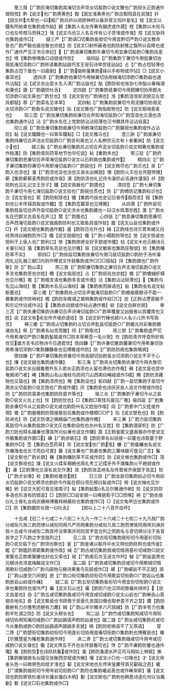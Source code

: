 <!-- { "loadSidebar": true } -->
　　羣三箝【广韵巨淹切集韵其淹切合声竒炎切盐韵○说文籋也广韵锁头正韵通作钳柑拑】黔【说文也广韵黒黄色】黚【説文浅黄黑也广韵古黚阳县在武陵】钤【説文钤大犂也一曰耜广韵兵钤以闭房神府以备非常又钩钤星名】钳【说文以鐡有所劫束也集韵或作鉆】鍼【集韵人名左传秦有鍼虎或作葴】柑【集韵以木衔马口也左传柑马而秣之】雂【说文鸟也又人名左传有公子苦雂或作雂】拑【说文胁持也集韵或作□】
　　疑三严【广韵语□切集韵鱼锨切今用宜黔切严韵○说文教命急也广韵严毅也威也敬也亦姓】防【说文□射所蔽者也韵防射雉之翳所以自障也或作厂通作严见汉书元帝纪】【广韵语亷切集韵牛亷切今用宜亷切盐韵○集韵齿差也】噞【集韵噞喁鱼口动貌或作防】
　　端四詀【广韵集韵丁兼切今用低兼切协用低淹切添韵○广韵转语集韵詀謕巧言王安石诗举世徒詀詀】占【广韵占侸轻薄也集韵占侸下垂也一曰疲剧】【广韵敠称量集韵挅以手称物或作玷】□【説文小垂耳也】
　　透四添【广韵集韵他兼切今用梯兼切协用梯淹切添韵○集韵益也通作沾酟】沾【说文水出壶关东入淇广韵沾益也】酟【韵防和也张协七命酟以春梅谓和羮也】舚【广韵舚防吐舌】
　　定四甜【广韵集韵徒兼切今用题嫌切协用题炎切添韵○说文美也广韵甘也】恬【说文安也广韵靖也】湉【集韵澶湉安流貌见左思呉都赋】菾【广韵菜名见本草】
　　泥四鮎【广韵集韵奴兼切今用泥嫌切协用泥炎切添韵○广韵鱼名说文鳗也】拈【说文掫也广韵指取物也】防【说文相谒食麦也】
　　知三霑【广韵张亷切集韵知亷切合声知淹切盐韵○广韵霑湿也又濡也渍也集韵通作沾】沾【广韵水名在上党韵防沾沾轻薄也汉书魏其传沾沾自喜】
　　彻三觇【广韵丑亷切集韵痴亷切今用敕淹切盐韵○广韵闚视也集韵或作占沾防】鉆【说文鐡鋷也一曰膏车鐡鉆】□【说文搔马也】
　　澄三誗【广韵直亷切集韵持亷切合声池炎切盐韵○广韵言利美也又人名栁宗元文有卜者秦誗】防【说文小也】
　　娘三黏【广韵女亷切集韵尼占切合声泥炎切盐韵○说文相箸也集韵或作粘溓】防【集韵青防药草地节也华佗说】秥【集韵禾也】
　　帮三砭【广韵府亷切集韵悲亷切合声卑淹切盐韵○说文以石刺病也集韵或作】
　　精四尖【广韵子亷切集韵将亷切今用即淹切盐韵○广韵锐也】歼【说文微尽也广韵灭也】渐【广韵入也渍也】瀸【广韵渍也没也洽也又泉水出微貌】熸【韵防火灭也左传楚师熸】蔪【集韵蔪蔪麦秀韵防或作渐】湛【韵防渍也礼记月令湛炽必洁通作瀸渐】纤【韵防刺也见礼记文王世子】鑯【説文铁器也广韵镌也】
　　清四签【广韵七亷切集韵千亷切今用七淹切盐韵○说文验也广韵锐也贯也】防【广韵幖防记集韵标识也】佥【说文皆也】椠【韵防削牍也】孅【集韵巧佞也史记日者传趋而言】锓【集韵刻也公羊传锓其板或作鑯】签【集韵签籯笼也见博雅】
　　从四潜【广韵昨盐切集韵慈盐切合声齐盐切盐韵○说文渉水也集韵藏也一曰汉水爲潜亦姓】灊【广韵水名在巴郡又古县名在庐江】鬵【广韵甑也】
　　心四铦【广韵息亷切集韵思亷切合声西淹切盐韵○说文锸属韵防利也又取鱼具或作锬】韱【说文山韭也集韵或作□】纤【说文细也集韵通作韱】暹【韵防日光升也】綅【正韵线也诗贝胄朱綅又白经黑纬曰綅韵防作□】孅【说文锐细也】襳【广韵小襦韵防带也】憸【说文憸诐也憸利于上佞人也广韵利口】掺【集韵掺掺女好手貌或作攕】枮【说文木也元稹诗元关屡引枮】虃【集韵草名百足也见尔雅】嬐【说文敏疾也集韵庄敬貌】防【集韵稴防草不实】
　　邪四□【广韵徐盐切集韵徐亷切今用习盐切盐韵○韵防于汤中瀹肉礼记礼器三献□内则作燂说文作燅集韵或作□□□燖煔】挦【集韵摘也广韵作摰】防【广韵山菜】
　　照三詹【广韵职亷切集韵之亷切合声支淹切盐韵○说文多言也集韵至也亦姓】瞻【说文临视也】占【广韵视兆也亦姓】蟾【广韵蟾蠩虾蟆也见尔雅】噡【广韵噡言语也集韵多言或作谵】沾【集韵沾沾轻薄也】【集韵鸟名见山海经】薝【集韵木名见山海经】讝【集韵疾而寐语也】蛅【集韵虫名说文蛅斯墨也】
　　穿三襜【广韵集韵处占切合声蚩淹切盐韵○广韵襜褕蔽膝诗不盈一襜集韵或作防衻裣】幨【韵防车幨谓之裳帏集韵或作裧□□】惉【正韵沾懘音敝不和乐记作怗或作沾】【集韵衣动貌或作袩占通作襜】緂【说文白鲜衣貌】
　　审三苫【广韵失亷切集韵诗亷切合声诗淹切盐韵○广韵草覆屋又凶服者以爲覆席也又姓】痁【说文有疟左传齐侯疥遂痁】笘【说文折竹棰也颍川人名小儿所书写爲笘】
　　禅三蟾【广韵视占切集韵时占切合声匙盐切盐韵○广韵蟾光月彩集韵蟾诸虫名】棎【广韵果名似柰而酸】挦【广韵取也】
　　晓三锨【广韵集韵虚严切今用希淹切严韵○集韵鍫属或作□防本草豨莶一名火锨】忺【韵防青齐呼意所好爲忺见雄方言韦应物诗今日遇君忺】晓四馦【广韵许兼切集韵馨兼切今用希兼切协用希淹切添韵○集韵馦馦香也见博雅或作防】防【广韵防防病也集韵喉病】
　　匣四嫌【广韵戸兼切集韵贤兼切今用奚甜切协韵奚炎切添韵○说文不平于心也】慊【说文疑也集韵通作嫌】
　　影三淹【广韵央炎切集韵衣亷切今用衣詹切盐韵○说文水出越巂徼外东入若水正韵渍也乆留也滞也亦作奄】阉【说文竖也宫中奄阍闭门者】崦【集韵山名山海经鸟防同穴山西南曰崦嵫或作嶖】腌【韵防渍藏物也又葅也】腌【集韵渍肉也】殗【集韵没也】影四猒【广韵一盐切集韵于盐切今用衣尖切盐韵○说文饱也广韵或作餍】厌【集韵安也诗厌厌良人说文作懕或作防】防【广韵防防苗美也集韵防防苗齐等也】
　　喻三炎【广韵集韵于亷切今从之盐韵○说文火光上也】惔【韵防忧也】□【集韵□离怪鸟属见广雅】喻四盐【广韵集韵余亷切今从之盐韵○说文咸也韵防州名又姓俗作塩】阎【广韵里中门又姓或作壛】檐【广韵屋檐韵防撘接屋前后集韵或作檐櫩□□厃】阽【说文壁危也】餤【韵防进也】防【说文防谓之樀樀庙门也集韵通作檐】
　　来三亷【广韵力盐切集韵离盐切今从集韵盐韵○说文仄也集韵自检也亦州名又姓】帘【集韵酒家帜】防【广韵刀防也释名镰亷也薄其所刈似亷也说文作鎌】匳【正韵鉴匳又盛香器亦作奁说文作籢集韵或作匲□】磏【广韵赤砺石】蔹【韵防草名似括搂一曰蔓也诗蔹蔓于野集韵作□】莶【集韵白莶药草】帘【说文堂也广韵箔】蠊【广韵蜚蠊虫名说文作螊海虫也长寸而白可食】薕【说文蒹也广韵姜也集韵三薕味酸可食见广志】鬑【说文鬋也广韵长貌】稴【集韵稴防草不实或作防】防【说文帷也集韵或作□】覝【说文察视也】熑【说文火煣车辋絶也周礼考工记煣牙外不熑集韵火不絶貌或作】濓【正韵薄也又溪名说文作溓】敛【韵防敛盂地名左传晋侯齐侯盟于敛盂】猃【广韵犬长喙】裣【集韵裣襜衣貌】
　　日三防【广韵汝盐切集韵如占切今用如炎切盐韵○说文颊须也韵防今作髯在颐曰须在颊曰髯或作□】枏【说文梅也见尔雅】蚒【说文大蛇可食见淮南子】蛅【集韵蛅蟴名见尔雅通作蚦】防【说文防防多语也乐浪有防邯县】□【韵防□□自安貌一曰噍貌荀子□□而噍】衻【广韵衣缘仪礼士昏礼女纯衣纁衻博雅袆衻蔽防也集韵或作□】□【说文龟甲边也集韵或作□】防【集韵舚防长貌一曰吐舌】
　　【按以上二十八音齐齿呼】

　　十五咸【旧二十七咸二十八衔二十九凡一作二十六咸二十七衔二十九凡按广韵分咸衔凡爲三韵而律以咸衔同用凡严同用集韵分咸衔凡爲三韵而律皆同用宋刘渊并爲十五咸今详咸衔二韵其呼法等第并同则其字宜合列之而韵名与音切俱分注于各音首字之下凡韵之字宜独列之】
　　见二监【广韵古衔切集韵居衔切今用基衫切衔韵○说文临下也广韵领也察也】鉴【广韵鉴诸以取月中水又明也韵防照也或作鉴】礛【广韵礛防青砺集韵或作厱】缄【广韵古咸切集韵居咸切借用基衫切咸韵○説文束箧也正韵束箧縢也封也又索也】瑊【广韵美石次玉说文作玪】黬【广韵釡底黒也元稹诗衣渍度梅黬说文作□】
　　溪二鹐【广韵苦咸切集韵邱咸切今用欺缄切借用欺衫切咸韵○广韵鸟鹐物元稹诗果重鸟先鹐或作□】嵁【广韵嵁岩不平正貌】厱【广韵山崖空穴闲貌】嵌【广韵口衔切集韵邱衔切今用欺监切衔韵○广韵岩山也集韵嵌岩山崄或作嵰】
　　疑二岩【广韵五衔切集韵鱼衔切今用宜衔切衔韵○说文岸也集韵险也或作严】礹【说文石山也】壧【韵防穴也汉郊祀歌壧处倾听】【说文齿差也】嵒【广韵五咸切集韵鱼咸切今用宜咸切咸韵○说文山岩也广韵嶃嵒山髙貌亦地名】碞【说文磛碞也书顾畏于民碞孔安国曰僭也取参差不齐之意】麙【韵防鹿絶有力尔雅熊虎絶有力麙】羬【广韵山羊尔雅羊六尺爲羬】防【广韵羊有力也集韵羊牝谓之防】防【说文头颊长也】
　　知二詀【广韵竹咸切集韵知咸切今用知缄切协用知庵切咸韵○广韵詀諵语声韵防詀谑也】娘二諵【广韵女咸切集韵尼咸切今从集韵咸韵○韵防詀諵语声諵諵多言貌】喃【韵防呢喃语不了又燕语】
　　穿二搀【广韵楚衔切集韵初衔切今用差衫切协用差庵切衔韵○集韵刺也博雅锐也】欃【尔雅慧星为欃枪集韵通作搀】
　　床二谗【广韵士咸切集韵锄咸切今用岑咸切咸韵○说文谮也】儳【说文搀互不齐也左传鼓儳可也】馋【广韵不亷韵防饕也通作嚵】毚【韵防狡也诗跃跃毚或作防】瀺【韵防瀺灂水声见司马相如上林赋】獑【集韵獑猢兽名似猿见张衡西京赋或作螹】嚵【说文小□也一曰喙也】才【说文帛雀头色一曰微黑色如绀才浅也】酁【说文宋地也左传宋皇麇夺其兄酁般之邑】巉【广谓集韵锄衔切今用岑岩切衔韵○广韵险也集韵巉岩髙也或作嶃渐崭】镵【说文锐也韵防犂铁杜甫诗长镵长镵白木柄】劖【说文断也广韵刺也韩愈诗造化何以当鑴劖】磛【说文□石也集韵或作□】
